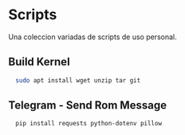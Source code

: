 # Scripts

Una coleccion variadas de scripts de uso personal.

## Build Kernel

```bash
  sudo apt install wget unzip tar git
```

## Telegram - Send Rom Message

```bash
  pip install requests python-dotenv pillow
```